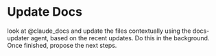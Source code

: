 # Update Docs

look at @claude_docs and update the files contextually using the docs-updater agent, based on the recent updates. Do this in the background. Once finished, propose the next steps.